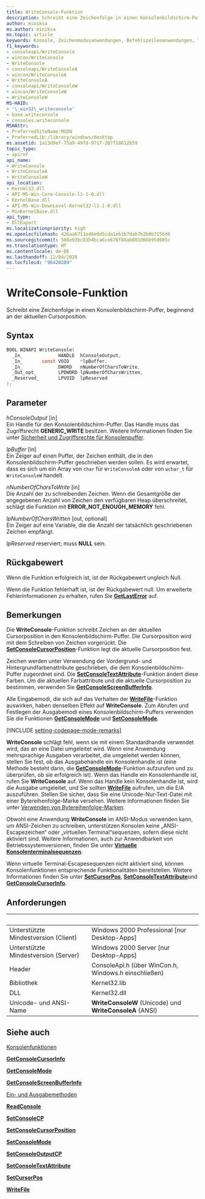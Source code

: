 ```yaml
---
title: WriteConsole-Funktion
description: Schreibt eine Zeichenfolge in einen Konsolenbildschirm-Puffer, beginnend an der aktuellen Cursorposition.
author: miniksa
ms.author: miniksa
ms.topic: article
keywords: Konsole, Zeichenmodusanwendungen, Befehlszeilenanwendungen, Terminalanwendungen, Konsolen-API
f1_keywords:
- consoleapi/WriteConsole
- wincon/WriteConsole
- WriteConsole
- consoleapi/WriteConsoleA
- wincon/WriteConsoleA
- WriteConsoleA
- consoleapi/WriteConsoleW
- wincon/WriteConsoleW
- WriteConsoleW
MS-HAID:
- '\_win32\_writeconsole'
- base.writeconsole
- consoles.writeconsole
MSHAttr:
- PreferredSiteName:MSDN
- PreferredLib:/library/windows/desktop
ms.assetid: 1a13d9ef-75a9-49fd-9717-207f18612b59
topic_type:
- apiref
api_name:
- WriteConsole
- WriteConsoleA
- WriteConsoleW
api_location:
- Kernel32.dll
- API-MS-Win-Core-Console-l1-1-0.dll
- KernelBase.dll
- API-MS-Win-DownLevel-Kernel32-l1-1-0.dll
- MinKernelBase.dll
api_type:
- DllExport
ms.localizationpriority: high
ms.openlocfilehash: 426aa6711e46e0d5cda1eb1b7dab7b2b0b7156d6
ms.sourcegitcommit: 508e93bc83b4bca6ce678f88ab081d66b95d605c
ms.translationtype: HT
ms.contentlocale: de-DE
ms.lasthandoff: 12/04/2020
ms.locfileid: "96420289"
---
```

# <a name="writeconsole-function"></a>WriteConsole-Funktion

Schreibt eine Zeichenfolge in einen Konsolenbildschirm-Puffer, beginnend an der aktuellen Cursorposition.

## <a name="syntax"></a>Syntax

```C
BOOL WINAPI WriteConsole(
  _In_             HANDLE  hConsoleOutput,
  _In_       const VOID    *lpBuffer,
  _In_             DWORD   nNumberOfCharsToWrite,
  _Out_opt_        LPDWORD lpNumberOfCharsWritten,
  _Reserved_       LPVOID  lpReserved
);
```

## <a name="parameters"></a>Parameter

*hConsoleOutput* \[in\]  
Ein Handle für den Konsolenbildschirm-Puffer. Das Handle muss das Zugriffsrecht **GENERIC\_WRITE** besitzen. Weitere Informationen finden Sie unter [Sicherheit und Zugriffsrechte für Konsolenpuffer](console-buffer-security-and-access-rights.md).

*lpBuffer* \[in\]  
Ein Zeiger auf einen Puffer, der Zeichen enthält, die in den Konsolenbildschirm-Puffer geschrieben werden sollen. Es wird erwartet, dass es sich um ein Array von `char` für `WriteConsoleA` oder von `wchar_t` für `WriteConsoleW` handelt.

*nNumberOfCharsToWrite* \[in\]  
Die Anzahl der zu schreibenden Zeichen. Wenn die Gesamtgröße der angegebenen Anzahl von Zeichen den verfügbaren Heap überschreitet, schlägt die Funktion mit **ERROR\_NOT\_ENOUGH\_MEMORY** fehl.

*lpNumberOfCharsWritten* \[out, optional\]  
Ein Zeiger auf eine Variable, die die Anzahl der tatsächlich geschriebenen Zeichen empfängt.

*lpReserved* reserviert; muss **NULL** sein.

## <a name="return-value"></a>Rückgabewert

Wenn die Funktion erfolgreich ist, ist der Rückgabewert ungleich Null.

Wenn die Funktion fehlerhaft ist, ist der Rückgabewert null. Um erweiterte Fehlerinformationen zu erhalten, rufen Sie [**GetLastError**](https://msdn.microsoft.com/library/windows/desktop/ms679360) auf.

## <a name="remarks"></a>Bemerkungen

Die **WriteConsole**-Funktion schreibt Zeichen an der aktuellen Cursorposition in den Konsolenbildschirm-Puffer. Die Cursorposition wird mit dem Schreiben von Zeichen vorgerückt. Die [**SetConsoleCursorPosition**](setconsolecursorposition.md)-Funktion legt die aktuelle Cursorposition fest.

Zeichen werden unter Verwendung der Vordergrund- und Hintergrundfarbenattribute geschrieben, die dem Konsolenbildschirm-Puffer zugeordnet sind. Die [**SetConsoleTextAttribute**](setconsoletextattribute.md)-Funktion ändert diese Farben. Um die aktuellen Farbattribute und die aktuelle Cursorposition zu bestimmen, verwenden Sie [**GetConsoleScreenBufferInfo**](getconsolescreenbufferinfo.md).

Alle Eingabemodi, die sich auf das Verhalten der [**WriteFile**](https://msdn.microsoft.com/library/windows/desktop/aa365747)-Funktion auswirken, haben denselben Effekt auf **WriteConsole**. Zum Abrufen und Festlegen der Ausgabemodi eines Konsolenbildschirm-Puffers verwenden Sie die Funktionen [**GetConsoleMode**](getconsolemode.md) und [**SetConsoleMode**](setconsolemode.md).

[!INCLUDE [setting-codepage-mode-remarks](./includes/setting-codepage-mode-remarks.md)]

**WriteConsole** schlägt fehl, wenn sie mit einem Standardhandle verwendet wird, das an eine Datei umgeleitet wird. Wenn eine Anwendung mehrsprachige Ausgaben verarbeitet, die umgeleitet werden können, stellen Sie fest, ob das Ausgabehandle ein Konsolenhandle ist (eine Methode besteht darin, die [**GetConsoleMode**](getconsolemode.md)-Funktion aufzurufen und zu überprüfen, ob sie erfolgreich ist). Wenn das Handle ein Konsolenhandle ist, rufen Sie **WriteConsole** auf. Wenn das Handle kein Konsolenhandle ist, wird die Ausgabe umgeleitet, und Sie sollten [**WriteFile**](https://msdn.microsoft.com/library/windows/desktop/aa365747) aufrufen, um die E/A auszuführen. Stellen Sie sicher, dass Sie eine Unicode-Nur-Text-Datei mit einer Bytereihenfolge-Marke versehen. Weitere Informationen finden Sie unter [Verwenden von Bytereihenfolge-Marken](https://msdn.microsoft.com/library/windows/desktop/dd374101).

Obwohl eine Anwendung **WriteConsole** im ANSI-Modus verwenden kann, um ANSI-Zeichen zu schreiben, unterstützen Konsolen keine „ANSI-Escapezeichen“ oder „virtuellen Terminal“sequenzen, sofern diese nicht aktiviert sind. Weitere Informationen, auch zur Anwendbarkeit von Betriebssystemversionen, finden Sie unter [**Virtuelle Konsolenterminalsequenzen**](console-virtual-terminal-sequences.md).

Wenn virtuelle Terminal-Escapesequenzen nicht aktiviert sind, können Konsolenfunktionen entsprechende Funktionalitäten bereitstellen. Weitere Informationen finden Sie unter [**SetCursorPos**](https://msdn.microsoft.com/library/windows/desktop/ms648394(v=vs.85).aspx), [**SetConsoleTextAttribute**](setconsoletextattribute.md)und [**GetConsoleCursorInfo**](getconsolecursorinfo.md).

## <a name="requirements"></a>Anforderungen

| &nbsp; | &nbsp; |
|-|-|
| Unterstützte Mindestversion (Client) | Windows 2000 Professional \[nur Desktop-Apps\] |
| Unterstützte Mindestversion (Server) | Windows 2000 Server \[nur Desktop-Apps\] |
| Header | ConsoleApi.h (über WinCon.h, Windows.h einschließen) |
| Bibliothek | Kernel32.lib |
| DLL | Kernel32.dll |
| Unicode- und ANSI-Name | **WriteConsoleW** (Unicode) und **WriteConsoleA** (ANSI) |

## <a name="see-also"></a>Siehe auch

[Konsolenfunktionen](console-functions.md)

[**GetConsoleCursorInfo**](getconsolecursorinfo.md)

[**GetConsoleMode**](getconsolemode.md)

[**GetConsoleScreenBufferInfo**](getconsolescreenbufferinfo.md)

[Ein- und Ausgabemethoden](input-and-output-methods.md)

[**ReadConsole**](readconsole.md)

[**SetConsoleCP**](setconsolecp.md)

[**SetConsoleCursorPosition**](setconsolecursorposition.md)

[**SetConsoleMode**](setconsolemode.md)

[**SetConsoleOutputCP**](setconsoleoutputcp.md)

[**SetConsoleTextAttribute**](setconsoletextattribute.md)

[**SetCursorPos**](https://msdn.microsoft.com/library/windows/desktop/ms648394(v=vs.85).aspx)

[**WriteFile**](https://msdn.microsoft.com/library/windows/desktop/aa365747)
